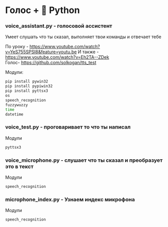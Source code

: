 # Голос + 🐍 Python 
### voice_assistant.py - голосовой ассистент

Умеет слушать что ты сказал, выполняет твои команды и отвечает тебе

По уроку - https://www.youtube.com/watch?v=YeS755SPSI8&feature=youtu.be
И также - https://www.youtube.com/watch?v=Eh2TA--ZDek  
Голос- https://github.com/solkogan/tts_test

Модули:

```sh
pip install pywin32
pip install pypiwin32
pip install pyttsx3
os
speech_recognition
fuzzywuzzy
time
datetime
```
### voice_test.py - проговаривает то что ты написал

Модули

```sh
pyttsx3
```

### voice_microphone.py - слушает что ты сказал и преобразует это в текст

Модули

```sh
speech_recognition
```

### microphone_index.py - Узнаем индекс микрофона

Модули

```sh
speech_recognition
```

